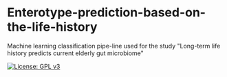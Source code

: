 # Enterotype-prediction-based-on-the-life-history
Machine learning classification pipe-line used for the study "Long-term life history predicts current elderly gut microbiome"

[![License: GPL v3](https://img.shields.io/badge/License-GPLv3-blue.svg)](https://github.com/jorgevazcast/Enterotype-prediction-based-on-the-life-history/blob/main/LICENSE)
